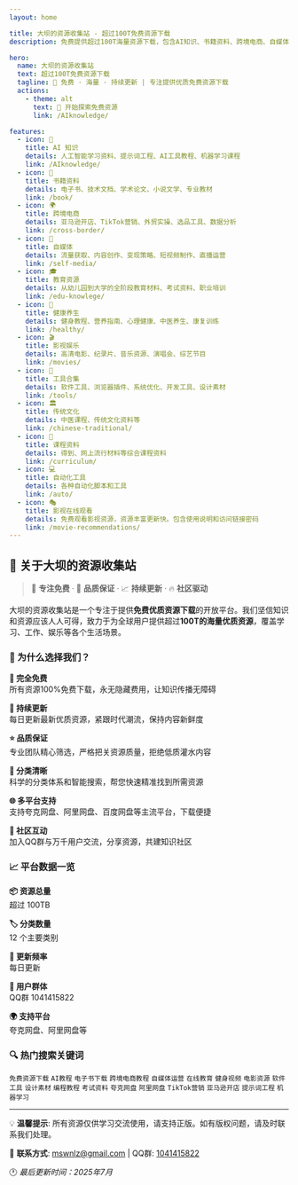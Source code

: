 ```yaml
---
layout: home

title: 大坝的资源收集站 - 超过100T免费资源下载
description: 免费提供超过100T海量资源下载，包含AI知识、书籍资料、跨境电商、自媒体、教育、健康、影视、工具等各类资源，持续更新，全部免费下载

hero:
  name: 大坝的资源收集站
  text: 超过100T免费资源下载
  tagline: 🚀 免费 · 海量 · 持续更新 | 专注提供优质免费资源下载
  actions:
    - theme: alt
      text: 🚀 开始探索免费资源
      link: /AIknowledge/

features:
  - icon: 🤖
    title: AI 知识
    details: 人工智能学习资料、提示词工程、AI工具教程、机器学习课程
    link: /AIknowledge/
  - icon: 📖
    title: 书籍资料
    details: 电子书、技术文档、学术论文、小说文学、专业教材
    link: /book/
  - icon: 🌍
    title: 跨境电商
    details: 亚马逊开店、TikTok营销、外贸实操、选品工具、数据分析
    link: /cross-border/
  - icon: 📱
    title: 自媒体
    details: 流量获取、内容创作、变现策略、短视频制作、直播运营
    link: /self-media/
  - icon: 🎓
    title: 教育资源
    details: 从幼儿园到大学的全阶段教育材料、考试资料、职业培训
    link: /edu-knowlege/
  - icon: 💪
    title: 健康养生
    details: 健身教程、营养指南、心理健康、中医养生、康复训练
    link: /healthy/
  - icon: 🎬
    title: 影视娱乐
    details: 高清电影、纪录片、音乐资源、演唱会、综艺节目
    link: /movies/
  - icon: 🔧
    title: 工具合集
    details: 软件工具、浏览器插件、系统优化、开发工具、设计素材
    link: /tools/
  - icon: 🏛️
    title: 传统文化
    details: 中医课程、传统文化资料等
    link: /chinese-traditional/
  - icon: 📝
    title: 课程资料
    details: 得到、网上流行材料等综合课程资料
    link: /curriculum/
  - icon: 💻
    title: 自动化工具
    details: 各种自动化脚本和工具
    link: /auto/
  - icon: 🎭
    title: 影视在线观看
    details: 免费观看影视资源，资源丰富更新快。包含使用说明和访问链接密码
    link: /movie-recommendations/
---
```


## 🚀 关于大坝的资源收集站

> 🎯 **专注免费** · 🌟 **品质保证** · 📈 **持续更新** · 🔥 **社区驱动**

大坝的资源收集站是一个专注于提供**免费优质资源下载**的开放平台。我们坚信知识和资源应该人人可得，致力于为全球用户提供超过**100T的海量优质资源**，覆盖学习、工作、娱乐等各个生活场景。

### 🎯 为什么选择我们？

<div class="advantages">

**💯 完全免费**  
所有资源100%免费下载，永无隐藏费用，让知识传播无障碍

**🔄 持续更新**  
每日更新最新优质资源，紧跟时代潮流，保持内容新鲜度

**⭐ 品质保证**  
专业团队精心筛选，严格把关资源质量，拒绝低质灌水内容

**🎯 分类清晰**  
科学的分类体系和智能搜索，帮您快速精准找到所需资源

**🌐 多平台支持**  
支持夸克网盘、阿里网盘、百度网盘等主流平台，下载便捷

**👥 社区互动**  
加入QQ群与万千用户交流，分享资源，共建知识社区

</div>

### 📈 平台数据一览

<div class="platform-stats">

**📦 资源总量**  
超过 100TB

**🏷️ 分类数量**  
12 个主要类别

**📅 更新频率**  
每日更新

**👥 用户群体**  
QQ群 1041415822

**🌍 支持平台**  
夸克网盘、阿里网盘等

</div>

### 🔍 热门搜索关键词

<div class="keyword-tags">

`免费资源下载` `AI教程` `电子书下载` `跨境电商教程` `自媒体运营` `在线教育` `健身视频` `电影资源` `软件工具` `设计素材` `编程教程` `考试资料` `夸克网盘` `阿里网盘` `TikTok营销` `亚马逊开店` `提示词工程` `机器学习`

</div>

---

<div class="footer-info">

💡 **温馨提示**: 所有资源仅供学习交流使用，请支持正版。如有版权问题，请及时联系我们处理。

📧 **联系方式**: mswnlz@gmail.com | QQ群: [1041415822](https://qm.qq.com/q/59EWTaGqfu)

🕐 *最后更新时间：2025年7月*

</div>
